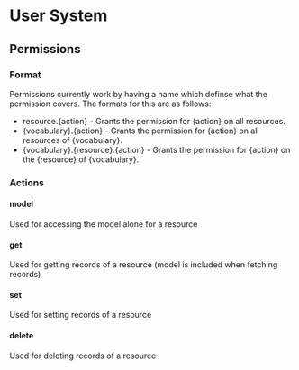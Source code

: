 # User System

## Permissions

### Format
Permissions currently work by having a name which definse what the permission covers.
The formats for this are as follows:
* resource.{action} - Grants the permission for {action} on all resources.
* {vocabulary}.{action} - Grants the permission for {action} on all resources of {vocabulary}.
* {vocabulary}.{resource}.{action} - Grants the permission for {action} on the {resource} of {vocabulary}.

### Actions
#### model
Used for accessing the model alone for a resource
#### get
Used for getting records of a resource (model is included when fetching records)
#### set
Used for setting records of a resource
#### delete
Used for deleting records of a resource